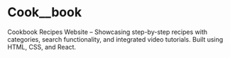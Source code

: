 # Cook__book
Cookbook Recipes Website – Showcasing step-by-step recipes with categories, search functionality, and integrated video tutorials. Built using HTML, CSS, and React.
